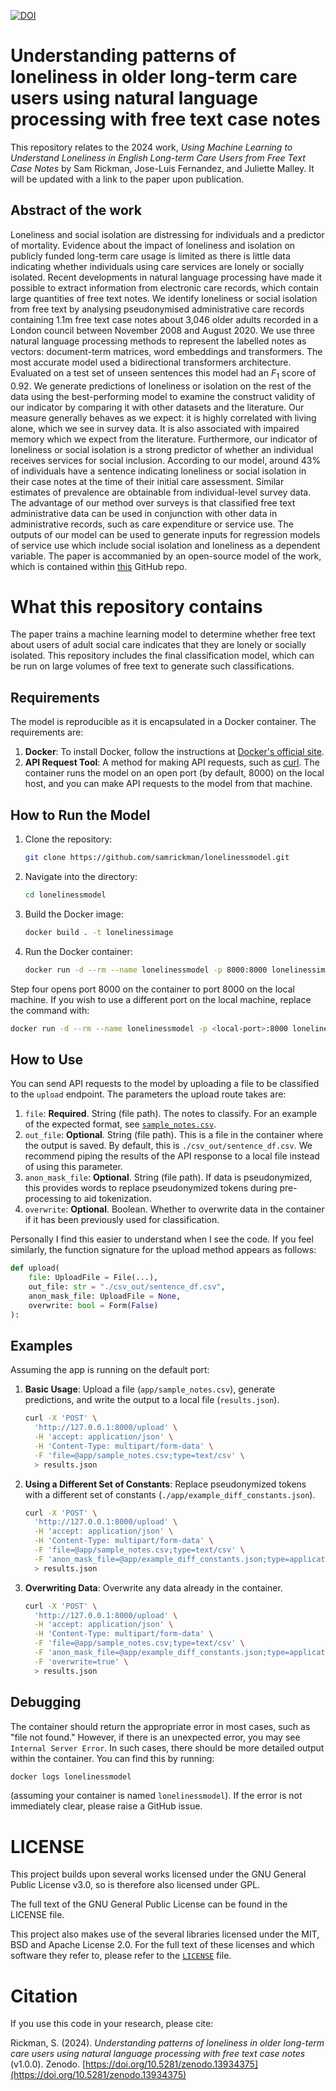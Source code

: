 [![DOI](https://zenodo.org/badge/825260712.svg)](https://doi.org/10.5281/zenodo.13934375)

# Understanding patterns of loneliness in older long-term care users using natural language processing with free text case notes

This repository relates to the 2024 work, _Using Machine Learning to Understand Loneliness in English Long-term Care Users from Free Text Case Notes_ by Sam Rickman, Jose-Luis Fernandez, and Juliette Malley. It will be updated with a link to the paper upon publication.

## Abstract of the work

Loneliness and social isolation are distressing for individuals and a predictor of mortality. Evidence about the impact of loneliness and isolation on publicly funded long-term care usage is limited as there is little data indicating whether individuals using care services are lonely or socially isolated. Recent developments in natural language processing have made it possible to extract information from electronic care records, which contain large quantities of free text notes. We identify loneliness or social isolation from free text by analysing pseudonymised administrative care records containing 1.1m free text case notes about 3,046 older adults recorded in a London council between November 2008 and August 2020. We use three natural language processing methods to represent the labelled notes as vectors: document-term matrices, word embeddings and transformers. The most accurate model used a bidirectional transformers architecture. Evaluated on a test set of unseen sentences this model had an $F_1$ score of 0.92. We generate predictions of loneliness or isolation on the rest of the data using the best-performing model to examine the construct validity of our indicator by comparing it with other datasets and the literature. Our measure generally behaves as we expect: it is highly correlated with living alone, which we see in survey data. It is also associated with impaired memory which we expect from the literature. Furthermore, our indicator of loneliness or social isolation is a strong predictor of whether an individual receives services for social inclusion. According to our model, around 43% of individuals have a sentence indicating loneliness or social isolation in their case notes at the time of their initial care assessment. Similar estimates of prevalence are obtainable from individual-level survey data. The advantage of our method over surveys is that classified free text administrative data can be used in conjunction with other data in administrative records, such as care expenditure or service use. The outputs of our model can be used to generate inputs for regression models of service use which include social isolation and loneliness as a dependent variable. The paper is accommanied by an open-source model of the work, which is contained within [this](https://github.com/samrickman/lonelinessmodel) GitHub repo.

# What this repository contains

The paper trains a machine learning model to determine whether free text about users of adult social care indicates that they are lonely or socially isolated. This repository includes the final classification model, which can be run on large volumes of free text to generate such classifications.

## Requirements

The model is reproducible as it is encapsulated in a Docker container. The requirements are:

1. **Docker**: To install Docker, follow the instructions at [Docker's official site](https://docs.docker.com/get-docker/).
2. **API Request Tool**: A method for making API requests, such as [curl](https://curl.se/). The container runs the model on an open port (by default, 8000) on the local host, and you can make API requests to the model from that machine.

## How to Run the Model

1. Clone the repository:
   ```sh
   git clone https://github.com/samrickman/lonelinessmodel.git
   ```
2. Navigate into the directory:
   ```sh
   cd lonelinessmodel
   ```
3. Build the Docker image:
   ```sh
   docker build . -t lonelinessimage
   ```
4. Run the Docker container:
   ```sh
   docker run -d --rm --name lonelinessmodel -p 8000:8000 lonelinessimage
   ```

Step four opens port 8000 on the container to port 8000 on the local machine. If you wish to use a different port on the local machine, replace the command with:

```sh
docker run -d --rm --name lonelinessmodel -p <local-port>:8000 lonelinessimage
```

## How to Use

You can send API requests to the model by uploading a file to be classified to the `upload` endpoint. The parameters the upload route takes are:

1. `file`: **Required**. String (file path). The notes to classify. For an example of the expected format, see [`sample_notes.csv`](./app/sample_notes.csv).
2. `out_file`: **Optional**. String (file path). This is a file in the container where the output is saved. By default, this is `./csv_out/sentence_df.csv`. We recommend piping the results of the API response to a local file instead of using this parameter.
3. `anon_mask_file`: **Optional**. String (file path). If data is pseudonymized, this provides words to replace pseudonymized tokens during pre-processing to aid tokenization.
4. `overwrite`: **Optional**. Boolean. Whether to overwrite data in the container if it has been previously used for classification.

Personally I find this easier to understand when I see the code. If you feel similarly, the function signature for the upload method appears as follows:

```python
def upload(
    file: UploadFile = File(...),
    out_file: str = "./csv_out/sentence_df.csv",
    anon_mask_file: UploadFile = None,
    overwrite: bool = Form(False)
):
```

## Examples

Assuming the app is running on the default port:

1. **Basic Usage**: Upload a file (`app/sample_notes.csv`), generate predictions, and write the output to a local file (`results.json`).

   ```sh
   curl -X 'POST' \
     'http://127.0.0.1:8000/upload' \
     -H 'accept: application/json' \
     -H 'Content-Type: multipart/form-data' \
     -F 'file=@app/sample_notes.csv;type=text/csv' \
     > results.json
   ```

2. **Using a Different Set of Constants**: Replace pseudonymized tokens with a different set of constants (`./app/example_diff_constants.json`).

   ```sh
   curl -X 'POST' \
     'http://127.0.0.1:8000/upload' \
     -H 'accept: application/json' \
     -H 'Content-Type: multipart/form-data' \
     -F 'file=@app/sample_notes.csv;type=text/csv' \
     -F 'anon_mask_file=@app/example_diff_constants.json;type=application/json' \
     > results.json
   ```

3. **Overwriting Data**: Overwrite any data already in the container.

   ```sh
   curl -X 'POST' \
     'http://127.0.0.1:8000/upload' \
     -H 'accept: application/json' \
     -H 'Content-Type: multipart/form-data' \
     -F 'file=@app/sample_notes.csv;type=text/csv' \
     -F 'anon_mask_file=@app/example_diff_constants.json;type=application/json' \
     -F 'overwrite=true' \
     > results.json
   ```

## Debugging

The container should return the appropriate error in most cases, such as "file not found." However, if there is an unexpected error, you may see `Internal Server Error`. In such cases, there should be more detailed output within the container. You can find this by running:

```sh
docker logs lonelinessmodel
```

(assuming your container is named `lonelinessmodel`). If the error is not immediately clear, please raise a GitHub issue.

# LICENSE

This project builds upon several works licensed under the GNU General Public License v3.0, so is therefore also licensed under GPL.

The full text of the GNU General Public License can be found in the LICENSE file.

This project also makes use of the several libraries licensed under the MIT, BSD and Apache License 2.0. For the full text of these licenses and which software they refer to, please refer to the [`LICENSE`](./LICENSE) file.

# Citation

If you use this code in your research, please cite:

Rickman, S. (2024). _Understanding patterns of loneliness in older long-term care users using natural language processing with free text case notes_ (v1.0.0). Zenodo. [https://doi.org/10.5281/zenodo.13934375](https://doi.org/10.5281/zenodo.13934375)